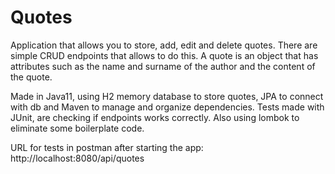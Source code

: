 # Quotes

Application that allows you to store, add, edit and delete quotes. There are simple CRUD endpoints that allows to do this.
A quote is an object that has attributes such as the name and surname of the author and the content of the quote.

Made in Java11, using H2 memory database to store quotes, JPA to connect with db and Maven to manage and organize dependencies.
Tests made with JUnit, are checking if endpoints works correctly.
Also using lombok to eliminate some boilerplate code.

URL for tests in postman after starting the app: http://localhost:8080/api/quotes


